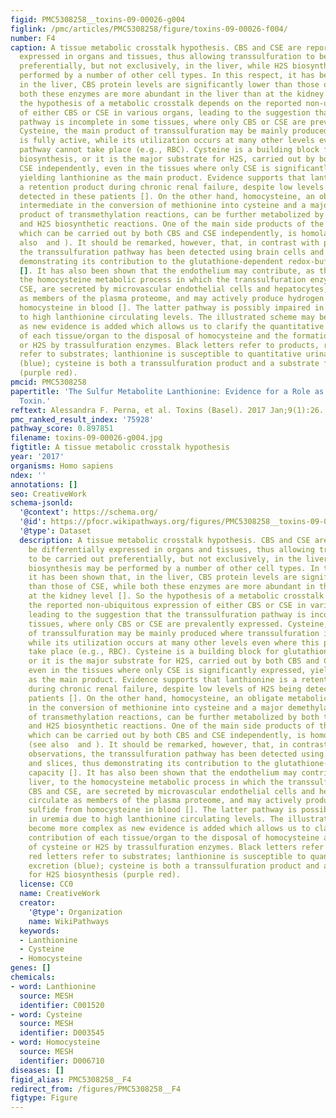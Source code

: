 ```yaml
---
figid: PMC5308258__toxins-09-00026-g004
figlink: /pmc/articles/PMC5308258/figure/toxins-09-00026-f004/
number: F4
caption: A tissue metabolic crosstalk hypothesis. CBS and CSE are reported to be differentially
  expressed in organs and tissues, thus allowing transsulfuration to be carried out
  preferentially, but not exclusively, in the liver, while H2S biosynthesis may be
  performed by a number of other cell types. In this respect, it has been shown that,
  in the liver, CBS protein levels are significantly lower than those of CSE, while
  both these enzymes are more abundant in the liver than at the kidney level []. So
  the hypothesis of a metabolic crosstalk depends on the reported non-ubiquitous expression
  of either CBS or CSE in various organs, leading to the suggestion that the transsulfuration
  pathway is incomplete in some tissues, where only CBS or CSE are prevalently expressed.
  Cysteine, the main product of transsulfuration may be mainly produced where transsulfuration
  is fully active, while its utilization occurs at many other levels even where this
  pathway cannot take place (e.g., RBC). Cysteine is a building block for glutathione
  biosynthesis, or it is the major substrate for H2S, carried out by both CBS and
  CSE independently, even in the tissues where only CSE is significantly expressed,
  yielding lanthionine as the main product. Evidence supports that lanthionine is
  a retention product during chronic renal failure, despite low levels of H2S being
  detected in these patients []. On the other hand, homocysteine, an obligate metabolic
  intermediate in the conversion of methionine into cysteine and a major demethylated
  product of transmethylation reactions, can be further metabolized by both transsulfuration
  and H2S biosynthetic reactions. One of the main side products of the latter reaction,
  which can be carried out by both CBS and CSE independently, is homolanthionine (see
  also  and ). It should be remarked, however, that, in contrast with previous observations,
  the transsulfuration pathway has been detected using brain cells and slices, thus
  demonstrating its contribution to the glutathione-dependent redox-buffering capacity
  []. It has also been shown that the endothelium may contribute, as the liver, to
  the homocysteine metabolic process in which the transsulfuration enzymes, CBS and
  CSE, are secreted by microvascular endothelial cells and hepatocytes, circulate
  as members of the plasma proteome, and may actively produce hydrogen sulfide from
  homocysteine in blood []. The latter pathway is possibly impaired in uremia due
  to high lanthionine circulating levels. The illustrated scheme may become more complex
  as new evidence is added which allows us to clarify the quantitative contribution
  of each tissue/organ to the disposal of homocysteine and the formation of cysteine
  or H2S by trassulfuration enzymes. Black letters refer to products, red letters
  refer to substrates; lanthionine is susceptible to quantitative urinary excretion
  (blue); cysteine is both a transsulfuration product and a substrate for H2S biosynthesis
  (purple red).
pmcid: PMC5308258
papertitle: 'The Sulfur Metabolite Lanthionine: Evidence for a Role as a Novel Uremic
  Toxin.'
reftext: Alessandra F. Perna, et al. Toxins (Basel). 2017 Jan;9(1):26.
pmc_ranked_result_index: '75928'
pathway_score: 0.897851
filename: toxins-09-00026-g004.jpg
figtitle: A tissue metabolic crosstalk hypothesis
year: '2017'
organisms: Homo sapiens
ndex: ''
annotations: []
seo: CreativeWork
schema-jsonld:
  '@context': https://schema.org/
  '@id': https://pfocr.wikipathways.org/figures/PMC5308258__toxins-09-00026-g004.html
  '@type': Dataset
  description: A tissue metabolic crosstalk hypothesis. CBS and CSE are reported to
    be differentially expressed in organs and tissues, thus allowing transsulfuration
    to be carried out preferentially, but not exclusively, in the liver, while H2S
    biosynthesis may be performed by a number of other cell types. In this respect,
    it has been shown that, in the liver, CBS protein levels are significantly lower
    than those of CSE, while both these enzymes are more abundant in the liver than
    at the kidney level []. So the hypothesis of a metabolic crosstalk depends on
    the reported non-ubiquitous expression of either CBS or CSE in various organs,
    leading to the suggestion that the transsulfuration pathway is incomplete in some
    tissues, where only CBS or CSE are prevalently expressed. Cysteine, the main product
    of transsulfuration may be mainly produced where transsulfuration is fully active,
    while its utilization occurs at many other levels even where this pathway cannot
    take place (e.g., RBC). Cysteine is a building block for glutathione biosynthesis,
    or it is the major substrate for H2S, carried out by both CBS and CSE independently,
    even in the tissues where only CSE is significantly expressed, yielding lanthionine
    as the main product. Evidence supports that lanthionine is a retention product
    during chronic renal failure, despite low levels of H2S being detected in these
    patients []. On the other hand, homocysteine, an obligate metabolic intermediate
    in the conversion of methionine into cysteine and a major demethylated product
    of transmethylation reactions, can be further metabolized by both transsulfuration
    and H2S biosynthetic reactions. One of the main side products of the latter reaction,
    which can be carried out by both CBS and CSE independently, is homolanthionine
    (see also  and ). It should be remarked, however, that, in contrast with previous
    observations, the transsulfuration pathway has been detected using brain cells
    and slices, thus demonstrating its contribution to the glutathione-dependent redox-buffering
    capacity []. It has also been shown that the endothelium may contribute, as the
    liver, to the homocysteine metabolic process in which the transsulfuration enzymes,
    CBS and CSE, are secreted by microvascular endothelial cells and hepatocytes,
    circulate as members of the plasma proteome, and may actively produce hydrogen
    sulfide from homocysteine in blood []. The latter pathway is possibly impaired
    in uremia due to high lanthionine circulating levels. The illustrated scheme may
    become more complex as new evidence is added which allows us to clarify the quantitative
    contribution of each tissue/organ to the disposal of homocysteine and the formation
    of cysteine or H2S by trassulfuration enzymes. Black letters refer to products,
    red letters refer to substrates; lanthionine is susceptible to quantitative urinary
    excretion (blue); cysteine is both a transsulfuration product and a substrate
    for H2S biosynthesis (purple red).
  license: CC0
  name: CreativeWork
  creator:
    '@type': Organization
    name: WikiPathways
  keywords:
  - Lanthionine
  - Cysteine
  - Homocysteine
genes: []
chemicals:
- word: Lanthionine
  source: MESH
  identifier: C001520
- word: Cysteine
  source: MESH
  identifier: D003545
- word: Homocysteine
  source: MESH
  identifier: D006710
diseases: []
figid_alias: PMC5308258__F4
redirect_from: /figures/PMC5308258__F4
figtype: Figure
---
```

